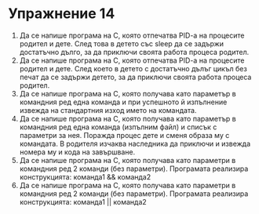 # Упражнение 14

1. Да се напише програма на C, която  отпечатва  PID-a на процесите родител и дете. След това в детето със sleep  да се задържи достатъчно дълго, за да приключи своята работа процеса родител.
2. Да се напише програма на C, която отпечатва  PID-a на процесите родител и дете. След което в  детето с достатъчно дълъг цикъл без печат  да се задържи детето, за да приключи своята работа процеса родител.
3. Да се напише програма на C, която получава като параметър в командния ред  една команда и при успешното й изпълнение извежда на стандартния изход името на командата. 
4. Да се напише програма на C, която получава като параметър в командния ред  една команда (изпълним файл) и списък с параметри за нея. Поражда процес дете и сменя образа му с командата. В родителя изчаква наследника да приключи и извежда номера му и кода на завършване.
5. Да се напише програма на C, която получава като параметри в командния ред 2 команди (без параметри). Програмата реализира конструкцията: команда1 && команда2
6. Да се напише програма на C, която получава като параметри в командния ред 2 команди (без параметри). Програмата реализира конструкцията: команда1 || команда2
